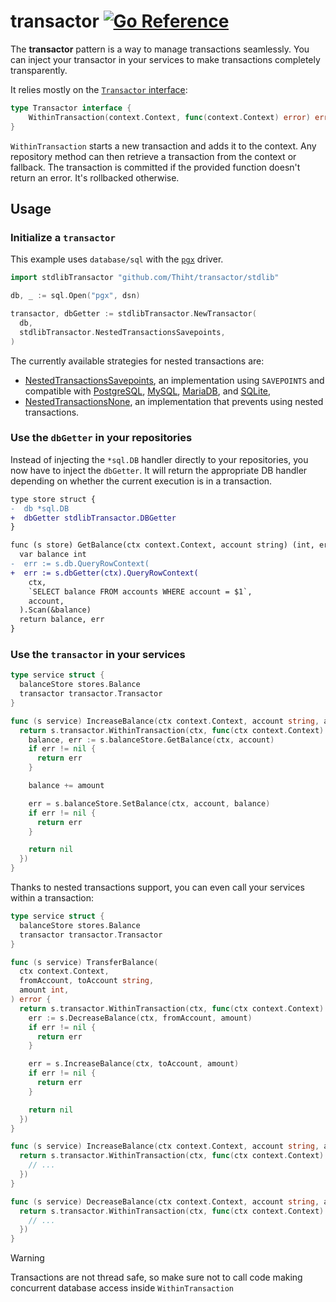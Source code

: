 # transactor [![Go Reference](https://pkg.go.dev/badge/github.com/Thiht/transactor.svg)](https://pkg.go.dev/github.com/Thiht/transactor)

The **transactor** pattern is a way to manage transactions seamlessly.
You can inject your transactor in your services to make transactions completely transparently.

It relies mostly on the [`Transactor` interface](./transactor.go):

```go
type Transactor interface {
	WithinTransaction(context.Context, func(context.Context) error) error
}
```

`WithinTransaction` starts a new transaction and adds it to the context. Any repository method can then retrieve a transaction from the context or fallback. The transaction is committed if the provided function doesn't return an error. It's rollbacked otherwise.

## Usage

### Initialize a `transactor`

This example uses `database/sql` with the [`pgx`](https://github.com/jackc/pgx) driver.

```go
import stdlibTransactor "github.com/Thiht/transactor/stdlib"

db, _ := sql.Open("pgx", dsn)

transactor, dbGetter := stdlibTransactor.NewTransactor(
  db,
  stdlibTransactor.NestedTransactionsSavepoints,
)
```

The currently available strategies for nested transactions are:

- [NestedTransactionsSavepoints](./stdlib/nested_transactions_savepoints.go), an implementation using `SAVEPOINTS` and compatible with [PostgreSQL](https://www.postgresql.org/docs/16/sql-savepoint.html), [MySQL](https://dev.mysql.com/doc/refman/8.0/en/savepoint.html), [MariaDB](https://mariadb.com/kb/en/savepoint/), and [SQLite](https://sqlite.org/lang_savepoint.html),
- [NestedTransactionsNone](./stdlib/nested_transactions_none.go), an implementation that prevents using nested transactions.

### Use the `dbGetter` in your repositories

Instead of injecting the `*sql.DB` handler directly to your repositories, you now have to inject the `dbGetter`. It will return the appropriate DB handler depending on whether the current execution is in a transaction.

```diff
type store struct {
-  db *sql.DB
+  dbGetter stdlibTransactor.DBGetter
}

func (s store) GetBalance(ctx context.Context, account string) (int, error) {
  var balance int
-  err := s.db.QueryRowContext(
+  err := s.dbGetter(ctx).QueryRowContext(
    ctx,
    `SELECT balance FROM accounts WHERE account = $1`,
    account,
  ).Scan(&balance)
  return balance, err
}
```

### Use the `transactor` in your services

```go
type service struct {
  balanceStore stores.Balance
  transactor transactor.Transactor
}

func (s service) IncreaseBalance(ctx context.Context, account string, amount int) error {
  return s.transactor.WithinTransaction(ctx, func(ctx context.Context) error {
    balance, err := s.balanceStore.GetBalance(ctx, account)
    if err != nil {
      return err
    }

    balance += amount

    err = s.balanceStore.SetBalance(ctx, account, balance)
    if err != nil {
      return err
    }

    return nil
  })
}
```

Thanks to nested transactions support, you can even call your services within a transaction:

```go
type service struct {
  balanceStore stores.Balance
  transactor transactor.Transactor
}

func (s service) TransferBalance(
  ctx context.Context,
  fromAccount, toAccount string,
  amount int,
) error {
  return s.transactor.WithinTransaction(ctx, func(ctx context.Context) error {
    err := s.DecreaseBalance(ctx, fromAccount, amount)
    if err != nil {
      return err
    }

    err = s.IncreaseBalance(ctx, toAccount, amount)
    if err != nil {
      return err
    }

    return nil
  })
}

func (s service) IncreaseBalance(ctx context.Context, account string, amount int) error {
  return s.transactor.WithinTransaction(ctx, func(ctx context.Context) error {
    // ...
  })
}

func (s service) DecreaseBalance(ctx context.Context, account string, amount int) error {
  return s.transactor.WithinTransaction(ctx, func(ctx context.Context) error {
    // ...
  })
}
```

> [!WARNING]
> Transactions are not thread safe, so make sure not to call code making concurrent database access inside `WithinTransaction`
